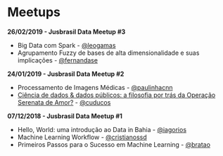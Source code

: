 # Meetups

**26/02/2019 - Jusbrasil Data Meetup #3**

- Big Data com Spark - [@leogamas](https://github.com/leogamas)
- Agrupamento Fuzzy de bases de alta dimensionalidade e suas implicações - [@fernandase](https://github.com/fernandase)

**24/01/2019 - Jusbrasil Data Meetup #2**
- Processamento de Imagens Médicas - [@paulinhacnn](https://github.com/paulinhacnn)
- [Ciência de dados & dados públicos: a filosofia por trás da Operação Serenata de Amor?](https://speakerdeck.com/cuducos/ciencia-de-dados-and-dados-publicos-a-filosofia-por-tras-da-operacao-serenata-de-amor) - [@cuducos](https://github.com/cuducos)

**07/12/2018 - Jusbrasil Data Meetup #1**

- Hello, World: uma introdução ao Data in Bahia - [@iagorios](https://github.com/iagorios)
- Machine Learning Workflow - [@cristianossd](https://github.com/cristianossd)
- Primeiros Passos para o Sucesso em Machine Learning - [@bratao](https://github.com/bratao)
